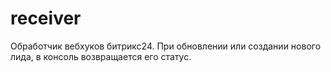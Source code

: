 # receiver
Обработчик вебхуков битрикс24.
При обновлении или создании нового лида, в консоль возвращается его статус. 
